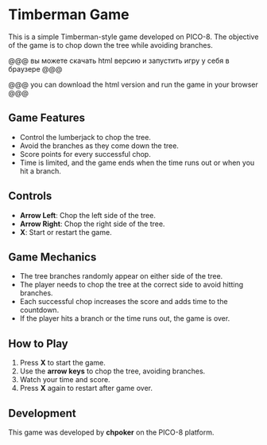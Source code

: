 # Timberman Game

This is a simple Timberman-style game developed on PICO-8. The objective of the game is to chop down the tree while avoiding branches.

@@@ вы можете скачать html версию и запустить игру у себя в браузере @@@

@@@ you can download the html version and run the game in your browser @@@

## Game Features

- Control the lumberjack to chop the tree.
- Avoid the branches as they come down the tree.
- Score points for every successful chop.
- Time is limited, and the game ends when the time runs out or when you hit a branch.

## Controls

- **Arrow Left**: Chop the left side of the tree.
- **Arrow Right**: Chop the right side of the tree.
- **X**: Start or restart the game.

## Game Mechanics

- The tree branches randomly appear on either side of the tree.
- The player needs to chop the tree at the correct side to avoid hitting branches.
- Each successful chop increases the score and adds time to the countdown.
- If the player hits a branch or the time runs out, the game is over.

## How to Play

1. Press **X** to start the game.
2. Use the **arrow keys** to chop the tree, avoiding branches.
3. Watch your time and score.
4. Press **X** again to restart after game over.

## Development

This game was developed by **chpoker** on the PICO-8 platform.
